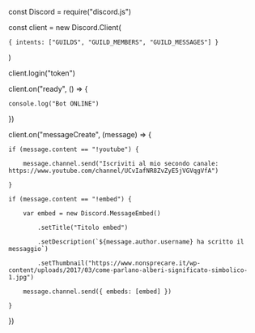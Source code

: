 const Discord = require("discord.js")

const client = new Discord.Client(

    { intents: ["GUILDS", "GUILD_MEMBERS", "GUILD_MESSAGES"] }

)

client.login("token")

client.on("ready", () => {

    console.log("Bot ONLINE")

})

client.on("messageCreate", (message) => {

    if (message.content == "!youtube") {

        message.channel.send("Iscriviti al mio secondo canale: https://www.youtube.com/channel/UCvIafNR8ZvZyE5jVGVqgVfA")

    }

    if (message.content == "!embed") {

        var embed = new Discord.MessageEmbed()

            .setTitle("Titolo embed")

            .setDescription(`${message.author.username} ha scritto il messaggio`)

            .setThumbnail("https://www.nonsprecare.it/wp-content/uploads/2017/03/come-parlano-alberi-significato-simbolico-1.jpg")

        message.channel.send({ embeds: [embed] })

    }

})

